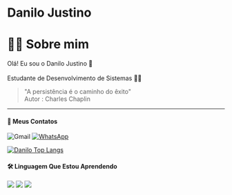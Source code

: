 # Danilo Justino
# 👨‍💻 Sobre mim
Olá! Eu sou o  Danilo Justino 👋
<br/><br/>
Estudante de Desenvolvimento de Sistemas 👨‍💻


>"A persistência é o caminho do êxito" <br> Autor : Charles Chaplin
<hr>

#### 📍 Meus Contatos
![Gmail](https://img.shields.io/badge/Gmail-D14836?style=for-the-badge&logo=gmail&logoColor=white&danilolisboa087@gmail.com)
[![WhatsApp](https://img.shields.io/badge/WhatsApp-25D366?style=for-the-badge&logo=whatsapp&logoColor=white)](https://wa.me/qr/2RSNFLDHCYO5G1)

[![Danilo Top Langs](https://github-readme-stats.vercel.app/api/top-langs/?username=Danilojustin&layout=donut&locale=pt-br)](https://github.com/anuraghazra/github-readme-stats)

#### 🛠️ Linguagem Que Estou Aprendendo
<div style="display: inline_block">
<img src="https://img.shields.io/badge/HTML5-E34F26?style=for-the-badge&logo=html5&logoColor=white" />
<img src="https://img.shields.io/badge/CSS3-1572B6?style=for-the-badge&logo=css3&logoColor=white" />
<img src="https://img.shields.io/badge/JavaScript-F7DF1E?style=for-the-badge&logo=javascript&logoColor=black" />
</div>



